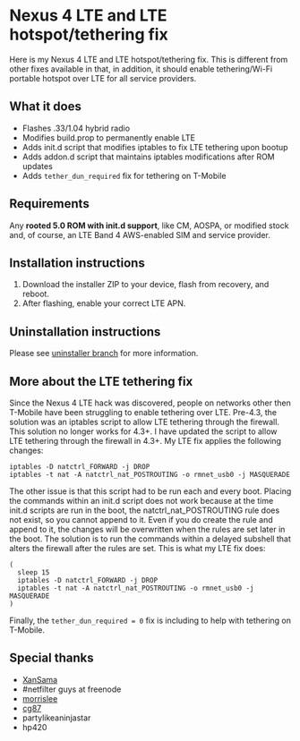 Nexus 4 LTE and LTE hotspot/tethering fix
=========================================

Here is my Nexus 4 LTE and LTE hotspot/tethering fix. This is different from other fixes available in that, in addition, it should enable tethering/Wi-Fi portable hotspot over LTE for all service providers.


## What it does
* Flashes .33/1.04 hybrid radio
* Modifies build.prop to permanently enable LTE
* Adds init.d script that modifies iptables to fix LTE tethering upon bootup
* Adds addon.d script that maintains iptables modifications after ROM updates
* Adds ```tether_dun_required``` fix for tethering on T-Mobile


## Requirements
Any **rooted 5.0 ROM with init.d support**, like CM, AOSPA, or modified stock and, of course, an LTE Band 4 AWS-enabled SIM and service provider.


## Installation instructions
1. Download the installer ZIP to your device, flash from recovery, and reboot.
2. After flashing, enable your correct LTE APN.


## Uninstallation instructions
Please see [uninstaller branch](https://github.com/marcandrews/Mako-LTE-and-LTE-hotspot-fix/tree/uninstaller) for more information.


## More about the LTE tethering fix
Since the Nexus 4 LTE hack was discovered, people on networks other then T-Mobile have been struggling to enable tethering over LTE. Pre-4.3, the solution was an iptables script to allow LTE tethering through the firewall. This solution no longer works for 4.3+. I have updated the script to allow LTE tethering through the firewall in 4.3+. My LTE fix applies the following changes:
```
iptables -D natctrl_FORWARD -j DROP
iptables -t nat -A natctrl_nat_POSTROUTING -o rmnet_usb0 -j MASQUERADE
```
The other issue is that this script had to be run each and every boot. Placing the commands within an init.d script does not work because at the time init.d scripts are run in the boot, the natctrl_nat_POSTROUTING rule does not exist, so you cannot append to it. Even if you do create the rule and append to it, the changes will be overwritten when the rules are set later in the boot. The solution is to run the commands within a delayed subshell that alters the firewall after the rules are set. This is what my LTE fix does:
```
(
  sleep 15
  iptables -D natctrl_FORWARD -j DROP
  iptables -t nat -A natctrl_nat_POSTROUTING -o rmnet_usb0 -j MASQUERADE
)
```

Finally, the ```tether_dun_required = 0``` fix is including to help with tethering on T-Mobile.


## Special thanks
* [XanSama](http://forum.xda-developers.com/showpost.php?p=36544976&postcount=20)
* #netfilter guys at freenode
* [morrislee](http://forum.xda-developers.com/showthread.php?p=43925317)
* [cg87](http://forum.xda-developers.com/showpost.php?p=48237939&postcount=882)
* partylikeaninjastar
* hp420
